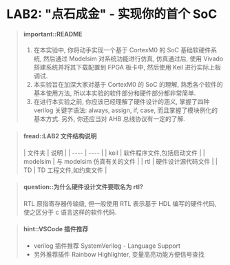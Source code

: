 # LAB2: "点石成金" - 实现你的首个 SoC

<!-- -->
> #### important::README
> 1. 在本实验中, 你将动手实现一个基于 CortexM0 的 SoC 基础软硬件系统, 然后通过 Modelsim 对系统功能进行仿真, 仿真通过后, 使用 Vivado 搭建系统并将其下载配置到 FPGA 板卡中, 然后使用 Keil 进行实际上板调试.
> 2. 本实验旨在加深大家对基于 CortexM0 的 SoC 的理解, 熟悉各个软件的基本使用方法, 所以本实验的软件部分和硬件部分都非常简单. 
> 3. 在进行本实验之前, 你应该已经理解了硬件设计的涵义, 掌握了四种 verilog 关键字语法: always, assign, if, case, 而且掌握了模块例化的基本方式. 另外, 你还应当对 AHB 总线协议有一定的了解.

<!-- -->
> #### fread::LAB2 文件结构说明
>|  文件夹 |  说明 |
| ---- | ---- |
| keil | 软件程序文件,包括启动文件 |
| modelsim | 与 modelsim 仿真有关的文件 |
| rtl  | 硬件设计源代码文件 |
| TD | TD 工程文件,如约束文件 |

<!-- -->
> #### question::为什么硬件设计文件要取名为 rtl?
> RTL 原指寄存器传输级, 但一般使用 RTL 表示基于 HDL 编写的硬件代码, 使之区分于 c 语言这样的软件代码.

<!-- -->
> #### hint::VSCode 插件推荐
> + verilog 插件推荐 SystemVerilog - Language Support
> + 另外推荐插件 Rainbow Highlighter, 变量高亮功能方便信号查找
